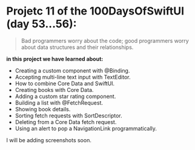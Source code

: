 # Projetc 11 of the 100DaysOfSwiftUI (day 53...56):

> Bad programmers worry about the code; good programmers worry about data structures and their relationships.

**in this project we have learned about:**

- Creating a custom component with @Binding.
- Accepting multi-line text input with TextEditor.
- How to combine Core Data and SwiftUI.
- Creating books with Core Data.
- Adding a custom star rating component.
- Building a list with @FetchRequest.
- Showing book details.
- Sorting fetch requests with SortDescriptor.
- Deleting from a Core Data fetch request.
- Using an alert to pop a NavigationLink programmatically.

I will be adding screenshots soon.
